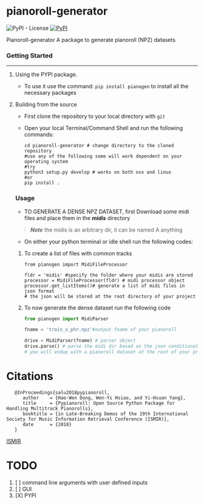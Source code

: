 # pianoroll-generator
![PyPI - License](https://img.shields.io/pypi/l/pianogen)
[![PyPI](https://img.shields.io/pypi/v/pianogen)](https://pypi.org/project/pianogen/)

Pianoroll-generator A package to generate pianoroll (NPZ) datasets

### Getting Started
------------------------
1. Using the PYPI package.
   - To use it use the command: `pip install pianogen` to install all the necessary packages

2. Building from the source 
   - First clone the repository to your local directory with `git`
   - Open your local Terminal/Command Shell and run the following commands:
   
      ```shell
      cd pianoroll-generator # change directory to the cloned repository
      #use any of the following some will work dependent on your operating system
      #try
      python3 setup.py develop # works on both osx and linux
      #or
      pip install . 
      ```
    
    ### Usage
    - TO GENERATE A DENSE NPZ DATASET, first Download some midi files and place them in the ***midis*** directory 
    > ***Note*** the midis is an arbitrary dir, it can be named A anything
    - On either your python terminal or idle shell run the following codes:
    1. To create a list of files with common tracks
 
        ```PY
        from pianogen import MidiFileProcessor

        fldr = 'midis' #specify the folder where your midis are stored
        processor = MidiFileProcessor(fldr) # midi processor object
        processor.get_listItems()# generate a list of midi files in json format
        # the json will be stored at the root directory of your project
        ```
    2. To now generate the dense dataset run the following  code
        ```py
        from pianogen import MidiParser
        
        fname = 'train_x_phr.npz'#output fname of your pianoroll
        
        drive = MidiParser(fname) # parser object
        drive.parse() # parse the midi dir based on the json conditional list of same track files
        # you will endup with a pianoroll dataset at the root of your project dir
        ```
# Citations
```
   @InProceedings{salu2018pypianoroll,
      author    = {Hao-Wen Dong, Wen-Yi Hsiao, and Yi-Hsuan Yang},
      title     = {Pypianoroll: Open Source Python Package for Handling Multitrack Pianorolls},
      booktitle = {in Late-Breaking Demos of the 19th International Society for Music Information Retrieval Conference (ISMIR)},
      date      = {2018}
   }
   ```
[ISMIR](https://salu133445.github.io/pypianoroll/pdf/pypianoroll-ismir2018-lbd-paper.pdf)

# TODO

   1. [ ] command line arguments with user defined inputs
   2. [ ] GUI
   3. [X] PYPI
        
    
    
    
    
    
